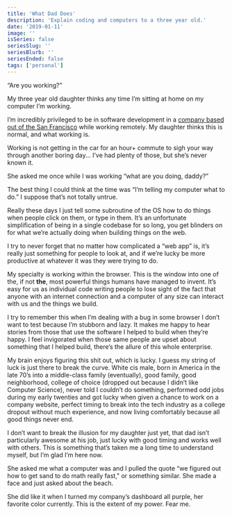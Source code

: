 ```yaml
---
title: 'What Dad Does'
description: 'Explain coding and computers to a three year old.'
date: '2019-01-11'
image: ''
isSeries: false
seriesSlug: ''
seriesBlurb: ''
seriesEnded: false
tags: ['personal']
---
```


“Are you working?”

My three year old daughter thinks any time I’m sitting at home on my computer I’m working.

I’m incredibly privileged to be in software development in a [company based out of the San Francisco](https://pantheon.io) while working remotely. My daughter thinks this is normal, and what working is.

Working is not getting in the car for an hour+ commute to sigh your way through another boring day... I’ve had plenty of those, but she’s never known it.

She asked me once while I was working “what are you doing, daddy?”

The best thing I could think at the time was “I’m telling my computer what to do.” I suppose that’s not totally untrue.

Really these days I just tell some subroutine of the OS how to do things when people click on them, or type in them. It’s an unfortunate simplification of being in a single codebase for so long, you get blinders on for what we’re actually doing when building things on the web.

I try to never forget that no matter how complicated a “web app” is, it’s really just something for people to look at, and if we’re lucky be more productive at whatever it was they were trying to do.

My specialty is working within the browser. This is the window into one of the, if not **the**, most powerful things humans have managed to invent. It’s easy for us as individual code writing people to lose sight of the fact that anyone with an internet connection and a computer of any size can interact with us and the things we build.

I try to remember this when I’m dealing with a bug in some browser I don’t want to test because I’m stubborn and lazy. It makes me happy to hear stories from those that use the software I helped to build when they’re happy. I feel invigorated when those same people are upset about something that I helped build, there’s the allure of this whole enterprise.

My brain enjoys figuring this shit out, which is lucky. I guess my string of luck is just there to break the curve. White cis male, born in America in the late 70’s into a middle-class family (eventually), good family, good neighborhood, college of choice (dropped out because I didn’t like Computer Science), never told I couldn’t do something, performed odd jobs during my early twenties and got lucky when given a chance to work on a company website, perfect timing to break into the tech industry as a college dropout without much experience, and now living comfortably because all good things never end.

I don’t want to break the illusion for my daughter just yet, that dad isn’t particularly awesome at his job, just lucky with good timing and works well with others. This is something that’s taken me a long time to understand myself, but I’m glad I’m here now.

She asked me what a computer was and I pulled the quote “we figured out how to get sand to do math really fast," or something similar. She made a face and just asked about the beach.

She did like it when I turned my company’s dashboard all purple, her favorite color currently. This is the extent of my power. Fear me.
